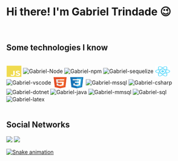 #  Hi there! I'm Gabriel Trindade 😉
<br/>

## Some technologies I know
<div style="display: inline_block"><br>
            
  
 
  <img align="center" alt="Gabriel-Js" height="30" width="40" src="https://raw.githubusercontent.com/devicons/devicon/master/icons/javascript/javascript-plain.svg">   
  <img align="center" alt="Gabriel-Node" height="30" width="40" src="https://cdn.jsdelivr.net/gh/devicons/devicon/icons/nodejs/nodejs-plain.svg">  
  <img align="center" alt="Gabriel-npm" height="30" width="40" src="https://cdn.jsdelivr.net/gh/devicons/devicon/icons/npm/npm-original-wordmark.svg"> 
   <img align="center" alt="Gabriel-sequelize" height="30" width="40" src="https://cdn.jsdelivr.net/gh/devicons/devicon/icons/sequelize/sequelize-original-wordmark.svg" />
  <img align="center" alt="Gabriel-React" height="30" width="40" src="https://raw.githubusercontent.com/devicons/devicon/master/icons/react/react-original.svg">
  <img align="center" alt="Gabriel-vscode" height="30" width="40"  src="https://cdn.jsdelivr.net/gh/devicons/devicon/icons/vscode/vscode-original-wordmark.svg" />
  <img align="center" alt="Gabriel-HTML" height="30" width="40" src="https://raw.githubusercontent.com/devicons/devicon/master/icons/html5/html5-original.svg">
  <img align="center" alt="Gabriel-CSS" height="30" width="40" src="https://raw.githubusercontent.com/devicons/devicon/master/icons/css3/css3-original.svg">
 <img align="center" alt="Gabriel-mssql" height="30" width="40" src="https://cdn.jsdelivr.net/gh/devicons/devicon/icons/microsoftsqlserver/microsoftsqlserver-plain-wordmark.svg" />
 <img align="center" alt="Gabriel-csharp" height="30" width="40" src="https://cdn.jsdelivr.net/gh/devicons/devicon/icons/csharp/csharp-original.svg" /> 
 <img align="center" alt="Gabriel-dotnet" height="30" width="40" src="https://cdn.jsdelivr.net/gh/devicons/devicon/icons/dotnetcore/dotnetcore-original.svg" />
 <img align="center" alt="Gabriel-java" height="30" width="40" src="https://cdn.jsdelivr.net/gh/devicons/devicon/icons/java/java-original-wordmark.svg" />
 <img  align="center" alt="Gabriel-mmsql" height="30" width="40" src="https://cdn.jsdelivr.net/gh/devicons/devicon/icons/microsoftsqlserver/microsoftsqlserver-plain-wordmark.svg" /> 
  <img align="center" alt="Gabriel-sql" height="30" width="40"  src="https://cdn.jsdelivr.net/gh/devicons/devicon/icons/mysql/mysql-original-wordmark.svg" />
  <img align="center" alt="Gabriel-latex" height="30" width="40"  src="https://cdn.jsdelivr.net/gh/devicons/devicon/icons/latex/latex-original.svg" />

      
  
  
</div>
  
  <br/>
  
## Social Networks

<div>
  <a href="https://www.linkedin.com/in/tadsgabrieltrindade" target="_new"><img src="https://img.shields.io/badge/-LinkedIn-%230077B5?style=for-the-badge&logo=linkedin&logoColor=white" target="_blank"></a>   
  <a href = "mailto:gabriel.rtrindade@gmail.com"><img src="https://img.shields.io/badge/Gmail-D14836?style=for-the-badge&logo=gmail&logoColor=white" target="_blank"></>
</div>

  

  

![Snake animation](https://github.com/iamgabrieltrindade/iamgabrieltrindade/blob/output/github-contribution-grid-snake.svg)
